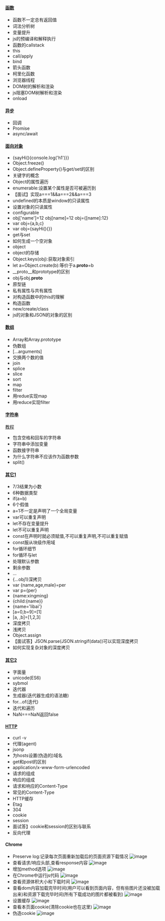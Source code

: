 #### [函数](https://github.com/Hanqing1996/JavaScript-advance/tree/master/%E4%BD%A0%E7%9C%9F%E7%9A%84%E6%87%82%E5%87%BD%E6%95%B0%E5%90%97)
* 函数不一定总有返回值
* 词法分析树 
* 变量提升 
* js的预编译和解释执行
* 函数的callstack 
* this 
* call/apply 
* bind
* 箭头函数
* 柯里化函数
* 浏览器线程
* DOM树的解析和渲染
* js阻塞DOM树解析和渲染
* onload 

#### [异步](https://github.com/Hanqing1996/JavaScript-advance/tree/master/%E5%BC%82%E6%AD%A5)
* 回调
* Promise
* async/await

#### [面向对象](https://github.com/Hanqing1996/JavaScript-advance/tree/master/%E9%9D%A2%E5%90%91%E5%AF%B9%E8%B1%A1)
* {sayHi(){console.log('h1')}}
* Object.freeze()
* Object.defineProperty()与get/set的区别
* 关键字的概念
* Object的属性遍历
* enumerable:设置某个属性是否可被遍历到
* 【面试】实现a===1&&a===2&&a===3
* undefined的本质是window的只读属性
* 设置对象的只读属性
* configurable
* obj['name']=12   obj[name]=12   obj={[name]:12}
* var obj={a,b,c}
* var obj={sayHi(){}}
* get与set
* 如何生成一个空对象
* object
* object的存储
* Object.keys(obj):获取对象索引
* let a=Object.create(b):等价于a.__proto__=b
* __proto__和prototype的区别
* obj与obj.__proto__
* 原型链
* 私有属性与共有属性
* 对构造函数中的this的理解
* 构造函数
* new/create/class
* js的对象和JSON的对象的区别

#### [数组](https://github.com/Hanqing1996/JavaScript-advance/tree/master/%E6%95%B0%E7%BB%84%E6%93%8D%E4%BD%9C)
* Array和Array.prototype
* 伪数组
* [...arguments]
* 交换两个数的值
* join
* splice
* slice
* sort
* map
* filter
* 用redue实现map
* 用reduce实现filter
 

#### [字符串](https://github.com/Hanqing1996/JavaScript-advance/tree/master/%E5%AD%97%E7%AC%A6%E4%B8%B2)
[教程](https://xiedaimala.com/tasks/05ad6931-9101-4c43-8810-893e787efb5f/video_tutorials/dafabdb1-724f-43c7-8b66-3b8037d3363e)
* 包含空格和回车的字符串
* 字符串中添加变量
* 函数接字符串
* 为什么字符串不应该作为函数参数
* split()


#### [其它1](https://github.com/Hanqing1996/JavaScript-advance/tree/master/%E5%85%B6%E5%AE%831)
* 7/3结果为小数
* 6种数据类型
* if(a=b)
* 6个假值
* a=1不一定是声明了一个全局变量
* var可以重复声明 
* let不存在变量提升
* let不可以重复声明
* const在声明时就必须赋值,不可以重复声明,不可以重复赋值
* const服从块级作用域
* for循环细节
* for循环与let
* 处理默认参数
* 剩余参数
* ...
* {...obj1}深拷贝
* var {name,age,male}=per
* var p={per}
* {name:xingming}
* {child:{name}}
* {name='libai'}
* [a=0,b=9]=[1]
* [a, ,b]=[1,2,3]
* 深度拷贝
* 浅拷贝
* Object.assign
* 【面试答】JSON.parse(JSON.stringif(data))可以实现深度拷贝
* 如何实现复杂对象的深度拷贝

#### [其它2](https://github.com/Hanqing1996/JavaScript-advance/tree/master/%E5%85%B6%E5%AE%832)
* 字面量
* unicode(ES6)
* sybmol
* 迭代器
* 生成器(迭代器生成的语法糖)
* for...of(迭代)
* 迭代和遍历
* NaN===NaN返回false

#### [HTTP](https://github.com/Hanqing1996/JavaScript-advance/tree/master/HTTP)
* curl -v
* 代理(agent)
* jsonp
* 为hosts设置(伪造的)域名
* get和post的区别
* application/x-www-form-urlencoded
* 请求的组成
* 响应的组成
* 请求和响应的Content-Type
* 常见的Content-Type
* HTTP缓存
* Etag
* 304
* cookie
* session
* 面试答】cookie和session的区别与联系
* 反向代理

#### Chrome
* Preserve log:记录每次页面重新加载后的页面资源下载情况
![image](https://github.com/Hanqing1996/JavaScript-advance/blob/master/Chrome/GIF/dd.gif)
* 查看请求/响应头部,查看response内容
![image](https://github.com/Hanqing1996/JavaScript-advance/blob/master/Chrome/GIF/b.gif)
* 增加method选项
![image](https://github.com/Hanqing1996/JavaScript-advance/blob/master/Chrome/GIF/c.gif)
* 在Chrome中运行js代码
![image](https://github.com/Hanqing1996/JavaScript-advance/blob/master/Chrome/GIF/e.gif)
* 查看资源体积大小和下载时间
![image](https://github.com/Hanqing1996/JavaScript-advance/blob/master/Chrome/GIF/e17.gif)
* 查看dom内容加载完毕时间(用户可以看到页面内容，但有些图片还没被加载出来)和资源下载完毕时间(所有下载成功的图片都被看到)
![image](https://github.com/Hanqing1996/JavaScript-advance/blob/master/Chrome/GIF/e21.gif)
* 设置缓存
![image](https://github.com/Hanqing1996/JavaScript-advance/blob/master/Chrome/GIF/e23.gif)
* 查看本页面cookie(清除cookie也在这里)
![image](https://github.com/Hanqing1996/JavaScript-advance/blob/master/Chrome/GIF/~kka.gif)
* 伪造cookie
![image](https://github.com/Hanqing1996/JavaScript-advance/blob/master/Chrome/GIF/ii2.gif)
